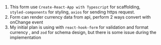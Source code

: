 1. This form use `Create-React-App with Typescript` for scaffolding, `styled-components` for styling, `axios` for sending https request.
2. Form can render currency data from api, perform 2 ways convert with onChange event
3. My initial plan is using with `react-hook-form` for validation and format currency , and `zod` for schema design, but there is some issue during the implementation
